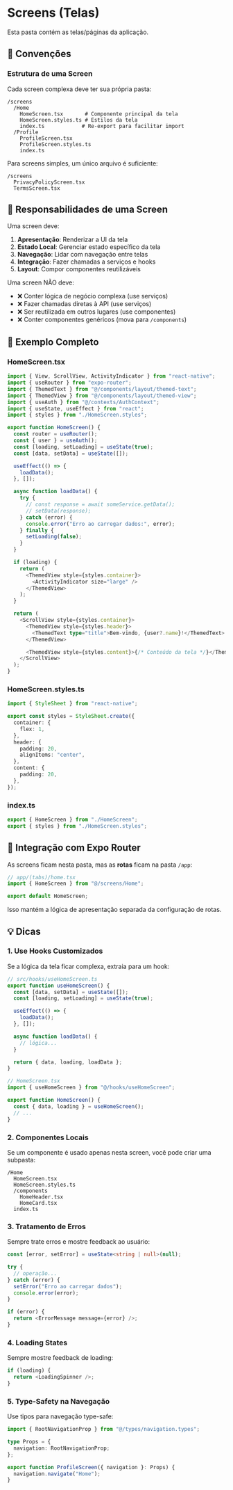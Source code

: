 # Screens (Telas)

Esta pasta contém as telas/páginas da aplicação.

## 📝 Convenções

### Estrutura de uma Screen

Cada screen complexa deve ter sua própria pasta:

```
/screens
  /Home
    HomeScreen.tsx       # Componente principal da tela
    HomeScreen.styles.ts # Estilos da tela
    index.ts            # Re-export para facilitar import
  /Profile
    ProfileScreen.tsx
    ProfileScreen.styles.ts
    index.ts
```

Para screens simples, um único arquivo é suficiente:

```
/screens
  PrivacyPolicyScreen.tsx
  TermsScreen.tsx
```

## 🎯 Responsabilidades de uma Screen

Uma screen deve:

1. **Apresentação**: Renderizar a UI da tela
2. **Estado Local**: Gerenciar estado específico da tela
3. **Navegação**: Lidar com navegação entre telas
4. **Integração**: Fazer chamadas a serviços e hooks
5. **Layout**: Compor componentes reutilizáveis

Uma screen NÃO deve:

- ❌ Conter lógica de negócio complexa (use serviços)
- ❌ Fazer chamadas diretas à API (use serviços)
- ❌ Ser reutilizada em outros lugares (use componentes)
- ❌ Conter componentes genéricos (mova para `/components`)

## 📖 Exemplo Completo

### HomeScreen.tsx

```typescript
import { View, ScrollView, ActivityIndicator } from "react-native";
import { useRouter } from "expo-router";
import { ThemedText } from "@/components/layout/themed-text";
import { ThemedView } from "@/components/layout/themed-view";
import { useAuth } from "@/contexts/AuthContext";
import { useState, useEffect } from "react";
import { styles } from "./HomeScreen.styles";

export function HomeScreen() {
  const router = useRouter();
  const { user } = useAuth();
  const [loading, setLoading] = useState(true);
  const [data, setData] = useState([]);

  useEffect(() => {
    loadData();
  }, []);

  async function loadData() {
    try {
      // const response = await someService.getData();
      // setData(response);
    } catch (error) {
      console.error("Erro ao carregar dados:", error);
    } finally {
      setLoading(false);
    }
  }

  if (loading) {
    return (
      <ThemedView style={styles.container}>
        <ActivityIndicator size="large" />
      </ThemedView>
    );
  }

  return (
    <ScrollView style={styles.container}>
      <ThemedView style={styles.header}>
        <ThemedText type="title">Bem-vindo, {user?.name}!</ThemedText>
      </ThemedView>

      <ThemedView style={styles.content}>{/* Conteúdo da tela */}</ThemedView>
    </ScrollView>
  );
}
```

### HomeScreen.styles.ts

```typescript
import { StyleSheet } from "react-native";

export const styles = StyleSheet.create({
  container: {
    flex: 1,
  },
  header: {
    padding: 20,
    alignItems: "center",
  },
  content: {
    padding: 20,
  },
});
```

### index.ts

```typescript
export { HomeScreen } from "./HomeScreen";
export { styles } from "./HomeScreen.styles";
```

## 🔄 Integração com Expo Router

As screens ficam nesta pasta, mas as **rotas** ficam na pasta `/app`:

```typescript
// app/(tabs)/home.tsx
import { HomeScreen } from "@/screens/Home";

export default HomeScreen;
```

Isso mantém a lógica de apresentação separada da configuração de rotas.

## 💡 Dicas

### 1. Use Hooks Customizados

Se a lógica da tela ficar complexa, extraia para um hook:

```typescript
// src/hooks/useHomeScreen.ts
export function useHomeScreen() {
  const [data, setData] = useState([]);
  const [loading, setLoading] = useState(true);

  useEffect(() => {
    loadData();
  }, []);

  async function loadData() {
    // lógica...
  }

  return { data, loading, loadData };
}

// HomeScreen.tsx
import { useHomeScreen } from "@/hooks/useHomeScreen";

export function HomeScreen() {
  const { data, loading } = useHomeScreen();
  // ...
}
```

### 2. Componentes Locais

Se um componente é usado apenas nesta screen, você pode criar uma subpasta:

```
/Home
  HomeScreen.tsx
  HomeScreen.styles.ts
  /components
    HomeHeader.tsx
    HomeCard.tsx
  index.ts
```

### 3. Tratamento de Erros

Sempre trate erros e mostre feedback ao usuário:

```typescript
const [error, setError] = useState<string | null>(null);

try {
  // operação...
} catch (error) {
  setError("Erro ao carregar dados");
  console.error(error);
}

if (error) {
  return <ErrorMessage message={error} />;
}
```

### 4. Loading States

Sempre mostre feedback de loading:

```typescript
if (loading) {
  return <LoadingSpinner />;
}
```

### 5. Type-Safety na Navegação

Use tipos para navegação type-safe:

```typescript
import { RootNavigationProp } from "@/types/navigation.types";

type Props = {
  navigation: RootNavigationProp;
};

export function ProfileScreen({ navigation }: Props) {
  navigation.navigate("Home");
}
```

